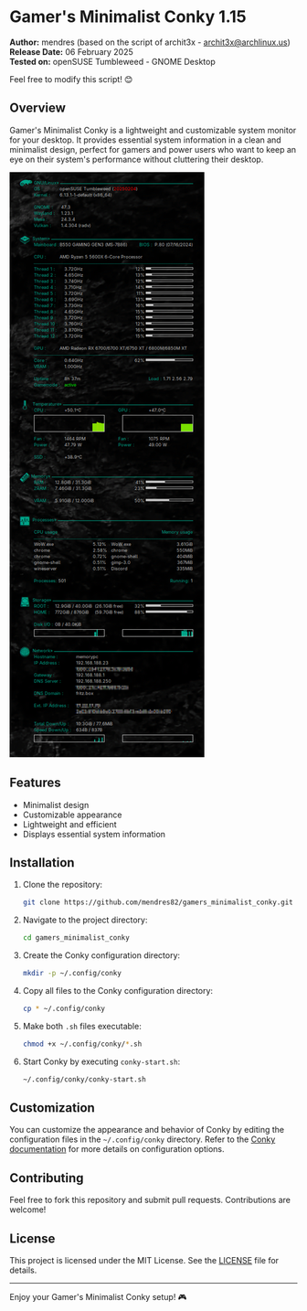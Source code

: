 # Gamer's Minimalist Conky 1.15

**Author:** mendres (based on the script of archit3x - archit3x@archlinux.us)  
**Release Date:** 06 February 2025  
**Tested on:** openSUSE Tumbleweed - GNOME Desktop  

Feel free to modify this script! 😊

## Overview

Gamer's Minimalist Conky is a lightweight and customizable system monitor for your desktop. It provides essential system information in a clean and minimalist design, perfect for gamers and power users who want to keep an eye on their system's performance without cluttering their desktop.

![Gamer's Minimalist Conky](gamers_minimalist.png)

## Features

- Minimalist design
- Customizable appearance
- Lightweight and efficient
- Displays essential system information

## Installation

1. Clone the repository:
    ```sh
    git clone https://github.com/mendres82/gamers_minimalist_conky.git
    ```
2. Navigate to the project directory:
    ```sh
    cd gamers_minimalist_conky
    ```
3. Create the Conky configuration directory:
    ```sh
    mkdir -p ~/.config/conky
    ```
4. Copy all files to the Conky configuration directory:
    ```sh
    cp * ~/.config/conky
    ```
5. Make both `.sh` files executable:
    ```sh
    chmod +x ~/.config/conky/*.sh
    ```
6. Start Conky by executing `conky-start.sh`:
    ```sh
    ~/.config/conky/conky-start.sh
    ```

## Customization

You can customize the appearance and behavior of Conky by editing the configuration files in the `~/.config/conky` directory. Refer to the [Conky documentation](https://github.com/brndnmtthws/conky/wiki) for more details on configuration options.

## Contributing

Feel free to fork this repository and submit pull requests. Contributions are welcome!

## License

This project is licensed under the MIT License. See the [LICENSE](LICENSE) file for details.

---

Enjoy your Gamer's Minimalist Conky setup! 🎮

